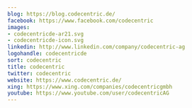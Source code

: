 ```yaml
---
blog: https://blog.codecentric.de/
facebook: https://www.facebook.com/codecentric
images:
- codecentricde-ar21.svg
- codecentricde-icon.svg
linkedin: http://www.linkedin.com/company/codecentric-ag
logohandle: codecentricde
sort: codecentric
title: codecentric
twitter: codecentric
website: https://www.codecentric.de/
xing: https://www.xing.com/companies/codecentricgmbh
youtube: https://www.youtube.com/user/codecentricAG
---
```

